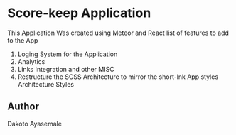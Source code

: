 # Score-keep Application
This Application Was created using Meteor and React
list of features to add to the App
   1. Loging System for the Application
   2. Analytics
   3. Links Integration and other MISC
   4. Restructure the SCSS Architecture to mirror the short-lnk App styles Architecture Styles
## Author
Dakoto Ayasemale
